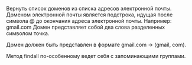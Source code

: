 Вернуть список доменов из списка адресов электронной почты. 
Доменом электронной почты является подстрока, идущая после символа @ до окончания адреса электронной почты. Например: gmail.com
Домен представляет собой два слова разделенных символом точка.

Домен должен быть представлен в формате gmail.com -> (gmail, com).

Метод findall по-особенному ведет себя с запоминающими группами.
